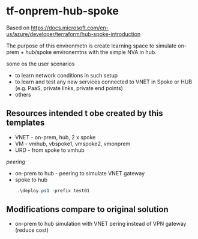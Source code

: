 # tf-onprem-hub-spoke

Based on https://docs.microsoft.com/en-us/azure/developer/terraform/hub-spoke-introduction

The purpose of this environmetn is create learning space to simulate on-prem + hub/spoke environemtns with the simple NVA in hub.

some os the user scenarios 
- to learn network conditions in such setup
- to learn and test any new services connected to VNET in Spoke or HUB (e.g. PaaS, private links, private end points)
- others 


## Resources intended t obe created by this templates

- VNET  - on-prem, hub, 2 x spoke
- VM    - vmhub, vbspoke1, vmspoke2, vmonprem
- URD   - from spoke to vmhub

*peering*
- on-prem to hub - peering to simulate VNET gateway 
- spoke to hub 

```powershell
    .\deploy.ps1 -prefix test01
```
## Modifications compare to original solution

- on-prem to hub simulation with VNET pering instead of VPN gateway (reduce cost)
  